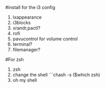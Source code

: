 #install for the i3 config

1. lxappearance
2. i3blocks
3. xrandr,pactl?
4. rofi
5. pavucontrol for volume control
6. terminal?
7. filemanager?

#For zsh
1. zsh
2. change the shell ```chash -s ($which zsh)
3. oh my shell

